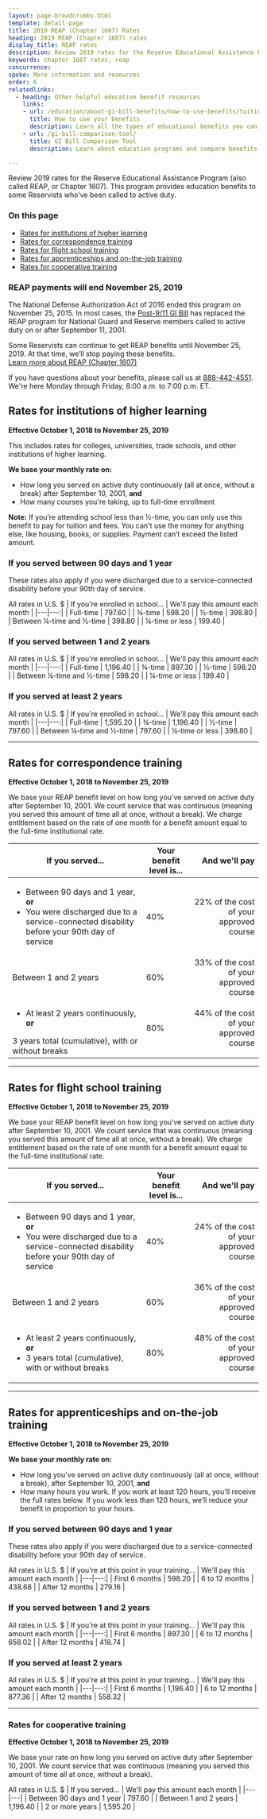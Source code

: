 ```yaml
---
layout: page-breadcrumbs.html
template: detail-page
title: 2019 REAP (Chapter 1607) Rates
heading: 2019 REAP (Chapter 1607) rates
display_title: REAP rates
description: Review 2019 rates for the Reserve Educational Assistance Program (also called REAP, or Chapter 1607). This program provides education benefits to some Reservists who’ve been called to active duty. 
keywords: chapter 1607 rates, reap
concurrence: 
spoke: More information and resources
order: 6 
relatedlinks:
  - heading: Other helpful education benefit resources
    links:
    - url: /education/about-gi-bill-benefits/how-to-use-benefits/tuition-assistance-top-up/ 
      title: How to use your benefits
      description: Learn all the types of educational benefits you can use with your GI Bill coverage.
    - url: /gi-bill-comparison-tool/
      title: GI Bill Comparison Tool
      description: Learn about education programs and compare benefits by school.

---
```


<div class="va-introtext">

Review 2019 rates for the Reserve Educational Assistance Program (also called REAP, or Chapter 1607). This program provides education benefits to some Reservists who’ve been called to active duty. 

</div>

### On this page
- [Rates for institutions of higher learning](#higher-learning)
- [Rates for correspondence training](#correspondence)
- [Rates for flight school training](#flight)
- [Rates for apprenticeships and on-the-job training](#apprenticeship)
- [Rates for cooperative training](#cooperative)

<div class="usa-alert usa-alert-info">
  <div class="usa-alert-body">
    <h3 class="usa-alert-heading">REAP payments will end November 25, 2019</h3>
    <p>The National Defense Authorization Act of 2016 ended this program on November 25, 2015. In most cases, the 
      <a href="/education/about-gi-bill-benefits/post-9-11/">Post-9/11 GI Bill</a> has replaced the REAP program for National Guard and Reserve members called to active duty on or after September 11, 2001. </p> <p>Some Reservists can continue to get REAP benefits until November 25, 2019. At that time, we’ll stop paying these benefits. <br> <a href="https://www.benefits.va.gov/gibill/reap.asp">Learn more about REAP (Chapter 1607)</a></p> <p>If you have questions about your benefits, please call us at <a href="tel:+18884424551">888-442-4551</a>. We're here Monday through Friday, 8:00 a.m. to 7:00 p.m. ET.</p>
  </div>
</div>

<span id="higher-learning"></span>
## Rates for institutions of higher learning
**Effective October 1, 2018 to November 25, 2019**

This includes rates for colleges, universities, trade schools, and other institutions of higher learning.

**We base your monthly rate on:**
- How long you served on active duty continuously (all at once, without a break) after September 10, 2001, **and**
- How many courses you're taking, up to full-time enrollment

**Note:** If you’re attending school less than ½-time, you can only use this benefit to pay for tuition and fees. You can't use the money for anything else, like housing, books, or supplies. Payment can’t exceed the listed amount.

### If you served between 90 days and 1 year

These rates also apply if you were discharged due to a service-connected disability before your 90th day of service.

All rates in U.S. $
| If you're enrolled in school... | We'll pay this amount each month | 
|---|---:|
| Full-time |	797.60	| 
| ¾-time | 598.20 | 
| ½-time | 398.80 | 
| Between ¼-time and ½-time | 398.80 | 
| ¼-time or less | 199.40 | 

### If you served between 1 and 2 years

All rates in U.S. $
| If you're enrolled in school... | We'll pay this amount each month | 
|---|---:|
| Full-time |	1,196.40	|
| ¾-time | 897.30 |
| ½-time | 598.20 | 
| Between ¼-time and ½-time | 598.20	| 
| ¼-time or less | 199.40 |

### If you served at least 2 years

All rates in U.S. $
| If you're enrolled in school... | We'll pay this amount each month | 
|---|---:|
| Full-time |	1,595.20 |
| ¾-time | 1,196.40 |
| ½-time | 797.60 |
| Between ¼-time and ½-time | 797.60 |
| ¼-time or less | 398.80 |

------

<span id="correspondence"></span>
## Rates for correspondence training
**Effective October 1, 2018 to November 25, 2019**

We base your REAP benefit level on how long you've served on active duty after September 10, 2001. We count service that was continuous (meaning you served this amount of time all at once, without a break). We charge entitlement based on the rate of one month for a benefit amount equal to the full-time institutional rate.

| If you served... | Your benefit level is... | And we'll pay |
|--|--|--:|
| <ul><li>Between 90 days and 1 year, **or** </li><li>You were discharged due to a service-connected disability before your 90th day of service</li></ul> | 40% | 22% of the cost of your approved course  |
| Between 1 and 2 years | 60% | 33% of the cost of your approved course |
| <ul><li>At least 2 years continuously, **or** </li></ul> 3 years total (cumulative), with or without breaks</li></ul> | 80% | 44% of the cost of your approved course |

------
<span id="flight"></span>
## Rates for flight school training 
**Effective October 1, 2018 to November 25, 2019**

We base your REAP benefit level on how long you've served on active duty after September 10, 2001. We count service that was continuous (meaning you served this amount of time all at once, without a break). We charge entitlement based on the rate of one month for a benefit amount equal to the full-time institutional rate.

| If you served... | Your benefit level is... | And we'll pay |
|--|--|--:|
| <ul><li>Between 90 days and 1 year, **or**</li><li>You were discharged due to a service-connected disability before your 90th day of service</li></ul> | 40% | 24% of the cost of your approved course |
| Between 1 and 2 years | 60% | 36% of the cost of your approved course |
| <ul><li>At least 2 years continuously, **or**</li><li> 3 years total (cumulative), with or without breaks </li></ul> | 80% | 48% of the cost of your approved course |

------
<span id="apprenticeship"></span>
## Rates for apprenticeships and on-the-job training
**Effective October 1, 2018 to November 25, 2019**

**We base your monthly rate on:**
- How long you've served on active duty continuously (all at once, without a break), after September 10, 2001, **and**
- How many hours you work. If you work at least 120 hours, you'll receive the full rates below. If you work less than 120 hours, we’ll reduce your benefit in proportion to your hours.

### If you served between 90 days and 1 year

These rates also apply if you were discharged due to a service-connected disability before your 90th day of service.

All rates in U.S. $
| If you're at this point in your training... | We'll pay this amount each month |
|---|---:|
| First 6 months | 598.20 |
| 6 to 12 months | 438.68 |	
| After 12 months |	279.16 |	

### If you served between 1 and 2 years

All rates in U.S. $
| If you're at this point in your training... | We'll pay this amount each month |
|---|---:|
| First 6 months | 897.30 | 
| 6 to 12 months | 658.02 |
| After 12 months |	418.74 |	

### If you served at least 2 years

All rates in U.S. $
| If you're at this point in your training... | We'll pay this amount each month |
|---|---:|
| First 6 months | 1,196.40 | 
| 6 to 12 months | 877.36 |
| After 12 months |	558.32 |

------

### Rates for cooperative training
**Effective October 1, 2018 to November 25, 2019**

We base your rate on how long you served on active duty after September 10, 2001. We count service that was continuous (meaning you served this amount of time all at once, without a break).

All rates in U.S. $
| If you served... | We'll pay this amount each month |
|---|---|
| Between 90 days and 1 year | 797.60	| 
| Between 1 and 2 years | 1,196.40 |
| 2 or more years | 1,595.20 |
